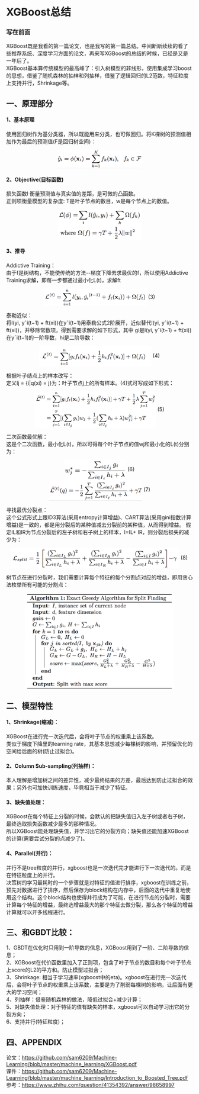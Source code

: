 # XGBoost总结 
### 写在前面
XGBoost既是我看的第一篇论文，也是我写的第一篇总结。中间断断续续的看了些推荐系统、深度学习方面的论文，再来写XGBoost的总结的时候，已经是又是一年后了。  
XGBoost基本算传统模型的最高峰了：引入树模型的非线形，使用集成学习boost的思想，借鉴了随机森林的抽样和列抽样，借鉴了逻辑回归的L2范数，特征粒度上支持并行，Shrinkage等。   

##  一、原理部分
####  1、基本原理  
使用回归树作为基分类器，所以既能用来分类，也可做回归。将K棵树的预测值相加作为最后的预测值(F是回归树空间)： 
<center> 
<img src=figure/1.png width = 45% div align=center> 
</center> 

####  2、Objective(目标函数)  
损失函数l 衡量预测值与真实值的差距，是可微的凸函数。  
正则项衡量模型的复杂度: T是叶子节点的数目，w是每个节点上的数值。  
<center> <img src=figure/2.png width = 45% div align=center> </center> 

####  3、推导
Addictive Training：  
由于f是树结构，不能使传统的方法--梯度下降去求最优的f，所以使用Addictive Training求解，即每一步都通过最小化L(t)，求解ft
<center> 
<img src=figure/3.png width = 55% div align=center> (3) 
</center> 


泰勒近似：  
将l(yi, yˆi(t−1) + ft(xi))在yˆi(t−1)用泰勒公式2阶展开，近似替代l(yi, yˆi(t−1) + ft(xi))，并移除常数项，得到需要求解的如下形式，其中 gi是l(yi, yˆi(t−1) + ft(xi))在yˆi(t−1)的一阶导数，hi是二阶导数：
<center> 
<img src=figure/4.png width = 60% div align=center> (4) 
</center>


根据叶子结点上的样本改写：  
定义Ij = {i|q(xi) = j}为：叶子节点j上的所有样本。(4)式可写成如下形式：
<center> 
<img src=figure/5.png width = 65% div align=center> (5) 
</center> 


二次函数最优解：  
这是个二次函数，最小化L(t)，所以可得每个叶子节点的值wj和最小化的L(t)分别为：
<center> 
<img src=figure/6.png width = 33% div align=center> (6) 
</center> 

<center> 
<img src=figure/7.png width = 50% div align=center> (7) 
</center> 


寻找最优分裂点：  
这个公式形式上跟ID3算法(采用entropy计算增益)、CART算法(采用gini指数计算增益)是一致的，都是用分裂后的某种值减去分裂前的某种值，从而得到增益。
假定IL和IR为节点分裂后的左子树和右子树上的样本，I=IL+ IR，则分裂后损失的减少为：
<center> 
<img src=figure/8.png width = 90% div align=center> (8) 
</center> 

树节点在进行分裂时，我们需要计算每个特征的每个分割点对应的增益，即用贪心法枚举所有可能的分割点：
<center> 
<img src=figure/9.png width = 80% div align=center>  
</center> 

##  二、模型特性
####  1、Shrinkage(缩减)：
XGBoost在进行完一次迭代后，会将叶子节点的权重乘上该系数。  
类似于梯度下降里的learning rate，其基本思想减少每棵树的影响，并预留优化的空间给后面的树(防止过拟合)。

####  2、Column Sub-sampling(列抽样)：  
本人理解是增加树之间的差异性，减少最终结果的方差，最后达到防止过拟合的效果；另外也可加快训练速度，毕竟相当于减少了特征。

#### 3、缺失值处理：
XGBoost在每个特征上分裂的时候，会默认的把缺失值归入左子树或者右子树，最终选取损失函数减少最多的那种情况。  
所以XGBoost能处理缺失值，并学习出它的分裂方向；缺失值还能加速XGBoost的计算(需要尝试分裂的点减少了)。

#### 4、Parallel(并行)：
并行不是tree粒度的并行，xgboost也是一次迭代完才能进行下一次迭代的。而是在特征粒度上的并行。   
决策树的学习最耗时的一个步骤就是对特征的值进行排序，xgboost在训练之前，预先对数据进行了排序，然后保存为block结构在内存中，后面的迭代中重复地使用这个结构。这个block结构也使得并行成为了可能，在进行节点的分裂时，需要计算每个特征的增益，最终选增益最大的那个特征去做分裂，那么各个特征的增益计算就可以开多线程进行。

## 三、和GBDT比较：
1、GBDT在优化时只用到一阶导数的信息，XGBoost用到了一阶、二阶导数的信息；  
2、XGBoost在代价函数里加入了正则项，包含了叶子节点的数目和每个叶子节点上score的L2的平方和。防止模型过拟合；  
3、Shrinkage: 相当于学习速率(xgboost中的eta)。xgboost在进行完一次迭代后，会将叶子节点的权重乘上该系数，主要是为了削弱每棵树的影响，让后面有更大的学习空间；  
4、列抽样：借鉴随机森林的做法，降低过拟合+减少计算；  
5、对缺失值处理：对于特征的值有缺失的样本，xgboost可以自动学习出它的分裂方向；  
6、支持并行(特征粒度)；

## 四、APPENDIX
论文：https://github.com/sam6209/Machine-Learning/blob/master/machine_learning/XGBoost.pdf  
课件：https://github.com/sam6209/Machine-Learning/blob/master/machine_learning/Introduction_to_Boosted_Tree.pdf  
参考：https://www.zhihu.com/question/41354392/answer/98658997

